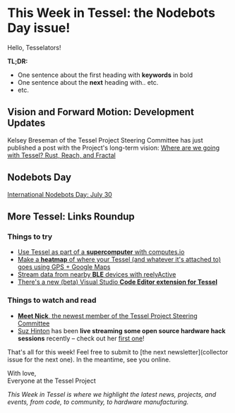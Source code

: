 # This Week in Tessel: the Nodebots Day issue!

Hello, Tesselators!

**TL;DR:**
* One sentence about the first heading with **keywords** in bold
* One sentence about the **next** heading with.. etc.
* etc.

## Vision and Forward Motion: Development Updates

Kelsey Breseman of the Tessel Project Steering Committee has just published a post with the Project's long-term vision: [Where are we going with Tessel? Rust, Reach, and Fractal](https://tessel.io/blog/147467781587/where-are-we-going-with-tessel-rust-reach-and)

## Nodebots Day

[International Nodebots Day: July 30](http://nodebots.io/#nodebots-day)

## More Tessel: Links Roundup

### Things to try

* [Use Tessel as part of a **supercomputer** with computes.io](https://medium.com/computes-io/computes-io-cores-running-on-tessel-2-453e55238903#.crlccsnm4)
* [Make a **heatmap** of where your Tessel (and whatever it's attached to) goes using GPS + Google Maps](https://www.sitepoint.com/tracking-gps-data-with-the-tessel-2/)
* [Stream data from nearby **BLE** devices with reelyActive](https://github.com/reelyactive/tessel-relay)
* [There's a new (beta) Visual Studio **Code Editor extension for Tessel**](https://marketplace.visualstudio.com/items?itemName=pmcalabrese.vsce-tessel)


### Things to watch and read

* [**Meet Nick**, the newest member of the Tessel Project Steering Committee](https://tessel.io/blog/147054557817/meet-a-tesselator-nick-hehr)
* [Suz Hinton](https://twitter.com/noopkat) has been **live streaming some open source hardware hack sessions** recently – check out her [first one](https://www.youtube.com/watch?v=gW9s44bzEIU)!

That's all for this week! Feel free to submit to [the next newsletter](collector issue for the next one). In the meantime, see you online.

With love,<br/>
Everyone at the Tessel Project

*This Week in Tessel is where we highlight the latest news, projects, and events, from code, to community, to hardware manufacturing.*
